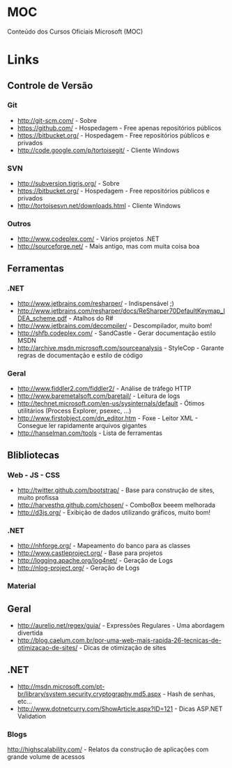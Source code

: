 # MOC

Conteúdo dos Cursos Oficiais Microsoft (MOC)

# Links

## Controle de Versão

### Git

* http://git-scm.com/ - Sobre
* https://github.com/ - Hospedagem - Free apenas repositórios públicos
* https://bitbucket.org/ - Hospedagem - Free repositórios públicos e privados
* http://code.google.com/p/tortoisegit/ - Cliente Windows

### SVN

* http://subversion.tigris.org/ - Sobre
* https://bitbucket.org/ - Hospedagem - Free repositórios públicos e privados
* http://tortoisesvn.net/downloads.html - Cliente Windows

### Outros

* http://www.codeplex.com/ - Vários projetos .NET
* http://sourceforge.net/ - Mais antigo, mas com muita coisa boa

## Ferramentas

### .NET

* http://www.jetbrains.com/resharper/ - Indispensável ;)
* http://www.jetbrains.com/resharper/docs/ReSharper70DefaultKeymap_IDEA_scheme.pdf - Atalhos do R#
* http://www.jetbrains.com/decompiler/ - Descompilador, muito bom!
* http://shfb.codeplex.com/ - SandCastle - Gerar documentação estilo MSDN
* http://archive.msdn.microsoft.com/sourceanalysis - StyleCop - Garante regras de documentação e estilo de código

### Geral

* http://www.fiddler2.com/fiddler2/ - Análise de tráfego HTTP
* http://www.baremetalsoft.com/baretail/ - Leitura de logs
* http://technet.microsoft.com/en-us/sysinternals/default - Ótimos utilitários (Process Explorer, psexec, ...)
* http://www.firstobject.com/dn_editor.htm - Foxe - Leitor XML - Consegue ler rapidamente arquivos gigantes
* http://hanselman.com/tools - Lista de ferramentas

## Blibliotecas

### Web - JS - CSS

* http://twitter.github.com/bootstrap/ - Base para construção de sites, muito profissa
* http://harvesthq.github.com/chosen/ - ComboBox beeem melhorada
* http://d3js.org/ - Exibição de dados utilizando gráficos, muito bom!

### .NET

* http://nhforge.org/ - Mapeamento do banco para as classes
* http://www.castleproject.org/ - Base para projetos
* http://logging.apache.org/log4net/ -  Geração de Logs
* http://nlog-project.org/ - Geração de Logs

### Material

## Geral
* http://aurelio.net/regex/guia/ - Expressões Regulares - Uma abordagem divertida
* http://blog.caelum.com.br/por-uma-web-mais-rapida-26-tecnicas-de-otimizacao-de-sites/ - Dicas de otimização de sites

## .NET
* http://msdn.microsoft.com/pt-br/library/system.security.cryptography.md5.aspx - Hash de senhas, etc...
* http://www.dotnetcurry.com/ShowArticle.aspx?ID=121 - Dicas ASP.NET Validation

### Blogs

http://highscalability.com/ - Relatos da construção de aplicações com grande volume de acessos